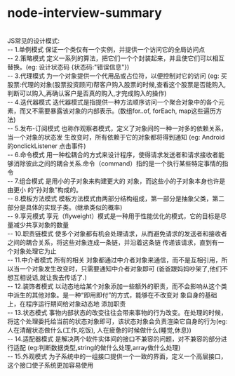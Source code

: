 # node-interview-summary
<br> JS常见的设计模式:
<br> -- 1.单例模式 保证一个类仅有一个实例，并提供一个访问它的全局访问点
<br> -- 2.策略模式 定义一系列的算法，把它们一个个封装起来，并且使它们可以相互替换。(eg: 设计状态码 {状态码:"错误信息"})
<br> -- 3.代理模式 为一个对象提供一个代用品或占位符，以便控制对它的访问 (eg: 买股票:代理的对象(股票投资顾问)帮客户购入股票的时候,查看这个股票是否能购入,判断可以购入,再确认客户是否真的购入,才完成购入的操作)
<br> -- 4.迭代器模式 迭代器模式是指提供一种方法顺序访问一个聚合对象中的各个元素，而又不需要暴露该对象的内部表示。(数组for..of, forEach, map这些遍历方法)
<br> -- 5.发布-订阅模式 也称作观察者模式，定义了对象间的一种一对多的依赖关系，当一个对象的状态发 生改变时，所有依赖于它的对象都将得到通知 (eg: Android的onclickListener 点击事件)
<br> -- 6.命令模式 用一种松耦合的方式来设计程序，使得请求发送者和请求接收者能够消除彼此之间的耦合关系.命令（command）指的是一个执行某些特定事情的指令
<br> -- 7.组合模式 是用小的子对象来构建更大的 对象，而这些小的子对象本身也许是由更小 的“孙对象”构成的。
<br> -- 8.模板方法模式 模板方法模式由两部分结构组成，第一部分是抽象父类，第二部分是具体的实现子类。(继承类似的概率)
<br> -- 9.享元模式 享元（flyweight）模式是一种用于性能优化的模式，它的目标是尽量减少共享对象的数量
<br> -- 10.职责链模式 使多个对象都有机会处理请求，从而避免请求的发送者和接收者之间的耦合关系，将这些对象连成一条链，并沿着这条链 传递该请求，直到有一个对象处理它为止
<br> -- 11.中介者模式 所有的相关 对象都通过中介者对象来通信，而不是互相引用，所以当一个对象发生改变时，只需要通知中介者对象即可 (爸爸跟妈妈吵架了,他们不想互相说话,就让我去传话了.)
<br> -- 12.装饰者模式 以动态地给某个对象添加一些额外的职责，而不会影响从这个类中派生的其他对象。是一种“即用即付”的方式，能够在不改变对 象自身的基础上，在程序运行期间给对象动态地 添加职责
<br> -- 13.状态模式 事物内部状态的改变往往会带来事物的行为改变。在处理的时候，将这个处理委托给当前的状态对象即可，该状态对象会负责渲染它自身的行为(eg: 人在清醒状态做什么(工作,吃饭), 人在疲惫的时候做什么(睡觉,休息))
<br> -- 14.适配器模式 是解决两个软件实体间的接口不兼容的问题，对不兼容的部分进行适配 (eg:判断数据类型,string的做什么处理,array做什么处理)
<br> -- 15.外观模式 为子系统中的一组接口提供一个一致的界面，定义一个高层接口，这个接口使子系统更加容易使用

